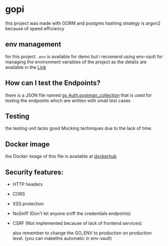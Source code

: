 # gopi

this project was made with GORM and postgres
hashing strategy is argon2 because of speed efficiency

## env management
for this project `.env` is available for demo
but i recomend using env-vault for managing the environment variables of the project as the details are available in the [Link](https://www.dotenv.org/)

## How can I test the Endpoints?
there is a JSON file named [go Auth.postman_collection](https://github.com/jexroid/gopi/blob/main/go%20Auth.postman_collection.json) that is used for testing the endpoints which are written with small test cases

## Testing
the testing unit lacks good Mocking techniques due to the lack of time.

## Docker image
the Docker image of this file is available at [dockerhub](https://hub.docker.com/repository/docker/jextoid/gauth-gopi/general)

## Security features:
 - HTTP headers
 - CORS
 - XSS protection
 - NoSniff (Don't let anyone sniff the credentials endpoints)
 - CSRF (Not implemented because of lack of frontend services)

   also remember to change the GO_ENV to production on production level. (you can makethis automatic in env-vault)
